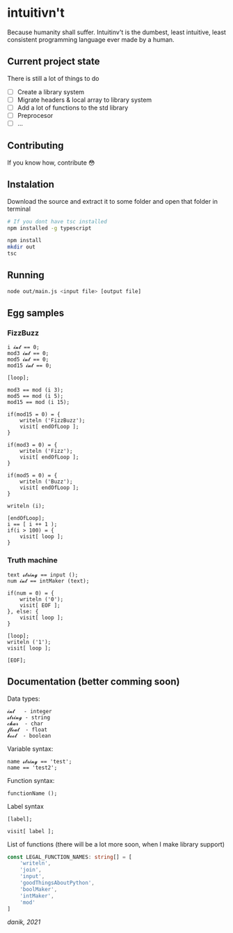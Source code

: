 # intuitivn't
Because humanity shall suffer.
Intuitinv't is the dumbest, least intuitive, least consistent programming language ever made by a human.

## Current project state
There is still a lot of things to do

- [ ] Create a library system
- [ ] Migrate headers & local array to library system 
- [ ] Add a lot of functions to the std library
- [ ] Preprocesor
- [ ] ...

## Contributing
If you know how, contribute :flushed:

## Instalation
Download the source and extract it to some folder and open that folder in terminal

```bash
# If you dont have tsc installed
npm installed -g typescript

npm install
mkdir out
tsc
```

## Running

```bash
node out/main.js <input file> [output file]
```

## Egg samples
### FizzBuzz
```
i 𝓲𝓷𝓽 == 0;
mod3 𝓲𝓷𝓽 == 0;
mod5 𝓲𝓷𝓽 == 0;
mod15 𝓲𝓷𝓽 == 0;

[loop];

mod3 == mod (i 3);
mod5 == mod (i 5);
mod15 == mod (i 15);

if(mod15 = 0) = {
    writeln ('FizzBuzz');
    visit[ endOfLoop ];
}

if(mod3 = 0) = {
    writeln ('Fizz');
    visit[ endOfLoop ];
}

if(mod5 = 0) = {
    writeln ('Buzz');
    visit[ endOfLoop ];
}

writeln (i);

[endOfLoop];
i == [ i ++ 1 );
if(i > 100) = {
    visit[ loop ];
}

```

### Truth machine
```
text 𝓼𝓽𝓻𝓲𝓷𝓰 == input ();
num 𝓲𝓷𝓽 == intMaker (text);

if(num = 0) = {
	writeln ('0');
	visit[ EOF ];
}, else: {
	visit[ loop ];
}

[loop];
writeln ('1');
visit[ loop ];

[EOF];
```

## Documentation (better comming soon)
Data types:
```
𝓲𝓷𝓽   - integer
𝓼𝓽𝓻𝓲𝓷𝓰 - string
𝓬𝓱𝓪𝓻  - char
𝓯𝓵𝓸𝓪𝓽  - float
𝓫𝓸𝓸𝓵  - boolean
```

Variable syntax:
```
name 𝓼𝓽𝓻𝓲𝓷𝓰 == 'test';
name == 'test2';
```

Function syntax:
```
functionName ();
```

Label syntax
```
[label];

visit[ label ];
```

List of functions (there will be a lot more soon, when I make library support)
```ts
const LEGAL_FUNCTION_NAMES: string[] = [
	'writeln',
	'join',
	'input',
	'goodThingsAboutPython',
	'boolMaker',
	'intMaker',
	'mod'
]
```

*danik, 2021*